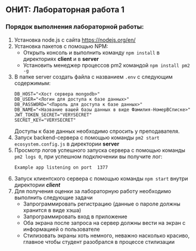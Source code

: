 ОНИТ: Лабораторная работа 1
- 

### Порядок выполнения лабораторной работы: 

1. Установка node.js с сайта https://nodejs.org/en/
2. Установка пакетов с помощью NPM:
    * Открыть консоль и выполнить команду `npm install` в директориях **client** и в **server**
    * Установить менеджер процессов pm2 командой `npm install pm2 -g`
3. В папке server создать файла с названием `.env` с следующим содержимым:
    ```dotenv
    DB_HOST="<Хост сервера mongodb>"
    DB_USER="<Логин для доступа к базе данных>"
    DB_PASSWORD="<Пароль для доступа к базе данных>"
    DB_NAME="<Название вашей базы данных в виде Фамилия-НомерВСписке>"
    JWT_TOKEN_SECRET="VERYSECRET"
    SECRET_KEY="VERYSECRET"
    ```
    Доступы к базе данных необходимо спросить у преподавателя.
 4. Запуск backend-сервера с помощью команды `pm2 start ecosystem.config.js` в директории **server**
 5. Просмотр логов успешного запуска сервера с помощью команды `pm2 logs 0`, при успешном подключении вы получите лог:
     ```
     Example app listening on port  1377
     ```
 6. Запуск клиентского сервера с помощью команды `npm start` внутри директории ***client***
 7. Для получения оценки за лабораторную работу необходимо выполнить следующие задачи
    * Запрограммировать регистрацию (данные о пароле должны хранится в виде хэша)
    * Запрограммировать вход в приложение
    * Оба экрана после запроса на сервер должны вести на экран с информацией о пользователе
    * Стилизовать экраны хоть немного, неважно насколько красиво, главное чтобы студент разобрался в процессе стилизации